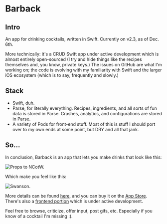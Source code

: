 Barback
=======

## Intro

An app for drinking cocktails, written in Swift.  Currently on v2.3, as of Dec. 6th.

More technically: it's a CRUD Swift app under active development which is almost entirely open-sourced (I try and hide things like the recipes themselves and, you know, private keys.)  The issues on GitHub are what I'm working on; the code is evolving with my familiarity with Swift and the larger iOS ecosystem (which is to say, frequently and slowly.)

## Stack

- Swift, duh.
- Parse, for literally everything.  Recipes, ingredients, and all sorts of fun data is stored in Parse.  Crashes, analytics, and configurations are stored in Parse.
- A variety of Pods for front-end stuff.  Most of this is stuff I should port over to my own ends at some point, but DRY and all that jank.

## So...

In conclusion, Barback is an app that lets you make drinks that look like this:

![Props to NCotW.](http://i.imgur.com/JyiB2ep.jpg)

Which make you feel like this:

![Swanson.](http://steeshes.files.wordpress.com/2011/12/tumblr_ll4crzw09g1qz82xho1_400.gif)

More details can be found [here](http://getbarback.com), and you can buy it on the [App Store](https://itunes.apple.com/us/app/barback-classic-modern-cocktails/id829469529?mt=8).  There's also a [frontend portion](www.getbarback.com/recipe/Draughtsman) which is under active development.

Feel free to browse, criticize, offer input, post gifs, etc.  Especially if you know of a cocktail I'm missing :).
